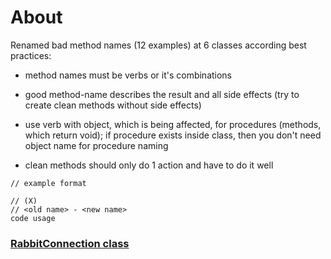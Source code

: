 # About

Renamed bad method names (12 examples) at 6 classes according best practices:

- method names must be verbs or it's combinations

- good method-name describes the result and all side effects (try to create clean methods without side effects)

- use verb with object, which is being affected, for procedures (methods, which return void); if procedure exists inside class, then you don't need object name for procedure naming

- clean methods should only do 1 action and have to do it well


~~~
// example format

// (X)
// <old name> - <new name>
code usage
~~~

### [RabbitConnection class](https://github.com/novikov-ai/clean-code/blob/master/CleanCode/CleanCode/ClassNames/RabbitConnection.cs)

~~~

~~~